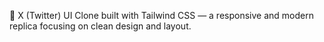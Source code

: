 🚀 X (Twitter) UI Clone built with Tailwind CSS — a responsive and modern replica focusing on clean design and layout.
